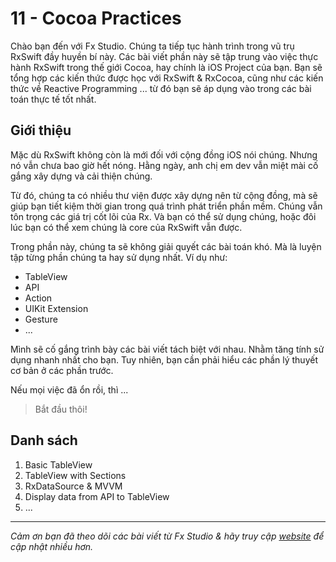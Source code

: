# 11 - Cocoa Practices

Chào bạn đến với Fx Studio. Chúng ta tiếp tục hành trình trong vũ trụ RxSwift đầy huyền bí này. Các bài viết phần này sẽ tập trung vào việc thực hành RxSwift trong thế giới Cocoa, hay chính là iOS Project của bạn. Bạn sẽ tổng hợp các kiến thức được học với RxSwift & RxCocoa, cũng như các kiến thức về Reactive Programming ... từ đó bạn sẽ áp dụng vào trong các bài toán thực tế tốt nhất.

## Giới thiệu

Mặc dù RxSwift không còn là mới đối với cộng đồng iOS nói chúng. Nhưng nó vẫn chưa bao giờ hết nóng. Hằng ngày, anh chị em dev vẫn miệt mài cố gắng xây dựng và cải thiện chúng.

Từ đó, chúng ta có nhiều thư viện được xây dựng nên từ cộng đồng, mà sẽ giúp bạn tiết kiệm thời gian trong quá trình phát triển phần mềm. Chúng vẫn tôn trọng các giá trị cốt lõi của Rx. Và bạn có thể sử dụng chúng, hoặc đôi lúc bạn có thể xem chúng là core của RxSwift vẫn được.

Trong phần này, chúng ta sẽ không giải quyết các bài toán khó. Mà là luyện tập từng phần chúng ta hay sử dụng nhất. Ví dụ như:

* TableView
* API
* Action
* UIKit Extension
* Gesture
* ...

Mình sẽ cố gắng trình bày các bài viết tách biệt với nhau. Nhằm tăng tính sử dụng nhanh nhất cho bạn. Tuy nhiên, bạn cần phải hiểu các phần lý thuyết cơ bản ở các phần trước.

Nếu mọi việc đã ổn rồi, thì ...

> Bắt đầu thôi!

## Danh sách

1. Basic TableView
2. TableView with Sections
3. RxDataSource & MVVM
4. Display data from API to TableView
5. ...

---

*Cảm ơn bạn đã theo dõi các bài viết từ Fx Studio & hãy truy cập [website](https://fxstudio.dev/) để cập nhật nhiều hơn.*